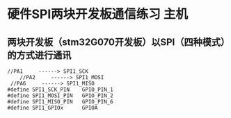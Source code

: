 #                         硬件SPI两块开发板通信练习 主机

####                                                                 



##  两块开发板（stm32G070开发板）以SPI（四种模式）的方式进行通讯

	//PA1     ------> SPI1_SCK
    	//PA2     ------> SPI1_MOSI
   	 //PA6     ------> SPI1_MISO 
	#define SPI1_SCK_PIN 	GPIO_PIN_1
	#define	SPI1_MOSI_PIN	GPIO_PIN_2	
	#define SPI1_MISO_PIN	GPIO_PIN_6
	#define SPI1_GPIOx		GPIOA
